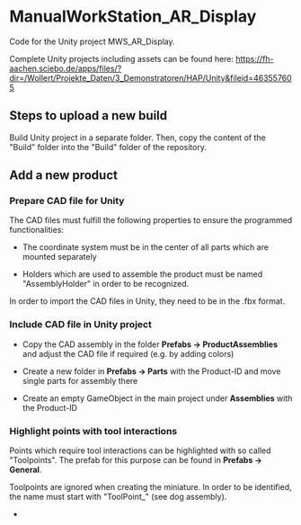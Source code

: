 # ManualWorkStation_AR_Display

Code for the Unity project MWS_AR_Display.

Complete Unity projects including assets can be found here: https://fh-aachen.sciebo.de/apps/files/?dir=/Wollert/Projekte_Daten/3_Demonstratoren/HAP/Unity&fileid=463557605


## Steps to upload a new build

Build Unity project in a separate folder. Then, copy the content of the "Build" folder into the "Build" folder of the repository.

## Add a new product

### Prepare CAD file for Unity

The CAD files must fulfill the following properties to ensure the programmed functionalities:

- The coordinate system must be in the center of all parts which are mounted separately

- Holders which are used to assemble the product must be named "AssemblyHolder" in order to be recognized.



In order to import the CAD files in Unity, they need to be in the .fbx format.

### Include CAD file in Unity project

- Copy the CAD assembly in the folder **Prefabs -> ProductAssemblies** and adjust the CAD file if required (e.g.
by adding colors)

- Create a new folder in **Prefabs -> Parts** with the Product-ID and move single parts for assembly there

- Create an empty GameObject in the main project under **Assemblies** with the Product-ID


### Highlight points with tool interactions

Points which require tool interactions can be highlighted with so called "Toolpoints". The prefab for this purpose can be found in **Prefabs -> General**.

Toolpoints are ignored when creating the miniature. In order to be identified, the name must start with "ToolPoint_" (see dog assembly).

- 